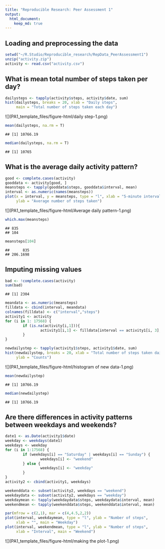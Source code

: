 ```yaml
---
title: "Reproducible Research: Peer Assessment 1"
output: 
  html_document:
    keep_md: true
---
```



## Loading and preprocessing the data

```r
setwd("~/R.Studio/Reproducible_research/RepData_PeerAssessment1")
unzip("activity.zip")
activity <- read.csv("activity.csv")
```

## What is mean total number of steps taken per day?

```r
dailysteps <- tapply(activity$steps, activity$date, sum)
hist(dailysteps, breaks = 20, xlab = "Daily steps", 
     main = "Total number of steps taken each day")
```

![](PA1_template_files/figure-html/daily step-1.png)<!-- -->

```r
mean(dailysteps, na.rm = T)
```

```
## [1] 10766.19
```

```r
median(dailysteps, na.rm = T)
```

```
## [1] 10765
```

## What is the average daily activity pattern?

```r
good <- complete.cases(activity)
gooddata <- activity[good, ]
meansteps <- tapply(gooddata$steps, gooddata$interval, mean)
interval <- as.numeric(names(meansteps))
plot(x = interval, y = meansteps, type = "l", xlab = "5-minute interval", 
     ylab = "Average number of steps taken")
```

![](PA1_template_files/figure-html/Average daily pattern-1.png)<!-- -->


```r
which.max(meansteps)
```

```
## 835 
## 104
```

```r
meansteps[104]
```

```
##      835 
## 206.1698
```
## Imputing missing values

```r
bad <- !complete.cases(activity)
sum(bad)
```

```
## [1] 2304
```


```r
meandata <- as.numeric(meansteps)
filldata <- cbind(interval, meandata)
colnames(filldata) <- c("interval","steps")
activity1 <- activity
for (i in 1: 17568) {
        if (is.na(activity[i,1])){
                activity1[i,1] <- filldata[interval == activity1[i, 3], 2]
        }
}
```


```r
newdailystep <- tapply(activity1$steps, activity1$date, sum)
hist(newdailystep, breaks = 20, xlab = "Total number of steps taken daily", 
     ylab = "Counts")
```

![](PA1_template_files/figure-html/histogram of new data-1.png)<!-- -->

```r
mean(newdailystep)
```

```
## [1] 10766.19
```

```r
median(newdailystep)
```

```
## [1] 10766.19
```
## Are there differences in activity patterns between weekdays and weekends?

```r
date1 <- as.Date(activity1$date)
weekday <- weekdays(date1)
weekdays <- weekday
for (i in 1:17568) {
        if (weekdays[i] == "Saturday" | weekdays[i] == "Sunday") {
                weekdays[i] <- "weekend"
        } else {
                weekdays[i] <- "weekday"
        }
}
activity2 <- cbind(activity1, weekdays)
```


```r
weekenddata <- subset(activity2, weekdays == "weekend")
weekdaydata <- subset(activity2, weekdays == "weekday")
weekdaymean <- tapply(weekdaydata$steps, weekdaydata$interval, mean)
weekendmean <- tapply(weekenddata$steps, weekenddata$interval, mean)
```


```r
par(mfrow = c(2,1), mar = c(4,4.5,2,2))
plot(interval, weekdaymean, type = "l", ylab = "Number of steps", 
     xlab = "", main = "Weekday")
plot(interval, weekendmean, type = "l", ylab = "Number of steps", 
     xlab = "Interval", main = "Weekend")
```

![](PA1_template_files/figure-html/making the plot-1.png)<!-- -->
